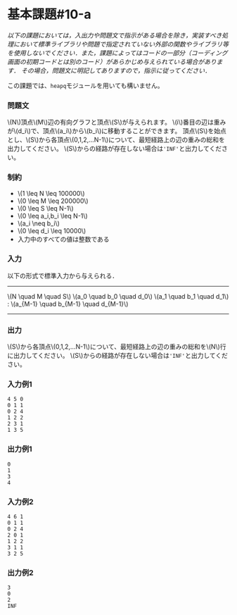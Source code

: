 # 基本課題#10-a

*以下の課題においては，入出力や問題文で指示がある場合を除き，実装すべき処理において標準ライブラリや問題で指定されていない外部の関数やライブラリ等を使用しないでください．また，課題によってはコードの一部分（コーディング画面の初期コードとは別のコード）があらかじめ与えられている場合があります． その場合，問題文に明記してありますので，指示に従ってください．*

この課題では、`heapq`モジュールを用いても構いません。

### 問題文
\\(N\\)頂点\\(M\\)辺の有向グラフと頂点\\(S\\)が与えられます。
\\(i\\)番目の辺は重みが\\(d_i\\)で、頂点\\(a_i\\)から\\(b_i\\)に移動することができます。
頂点\\(S\\)を始点とし、\\(S\\)から各頂点\\(0,1,2,...N-1\\)について、最短経路上の辺の重みの総和を出力してください。
\\(S\\)からの経路が存在しない場合は`'INF'`と出力してください。

### 制約
- \\(1 \leq N \leq 100000\\)
- \\(0 \leq M \leq 200000\\)
- \\(0 \leq S \leq N-1\\)
- \\(0 \leq a_i,b_i \leq N-1\\)
- \\(a_i \neq b_i\\)
- \\(0 \leq d_i \leq 10000\\)
- 入力中のすべての値は整数である


### 入力
以下の形式で標準入力から与えられる．

---

\\(N \quad M \quad S\\)
\\(a_0 \quad b_0 \quad d_0\\)
\\(a_1 \quad b_1 \quad d_1\\)
:
\\(a_{M-1} \quad b_{M-1} \quad d_{M-1}\\)

---


### 出力
\\(S\\)から各頂点\\(0,1,2,...N-1\\)について、最短経路上の辺の重みの総和を\\(N\\)行に出力してください。
\\(S\\)からの経路が存在しない場合は`'INF'`と出力してください。

### 入力例1
```
4 5 0
0 1 1
0 2 4
1 2 2
2 3 1
1 3 5
```
### 出力例1
```
0
1
3
4
```

### 入力例2
```
4 6 1
0 1 1
0 2 4
2 0 1
1 2 2
3 1 1
3 2 5
```
### 出力例2
```
3
0
2
INF
```
